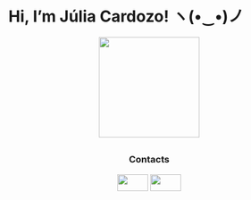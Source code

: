 # Hi, I’m Júlia Cardozo! ヽ(•‿•)ノ

<div align="center">
  
</div>

<div align="center">
  <div>
    <a href="https://github.com/juriaCardozo">
      <img height="180em" src="https://github-readme-stats.vercel.app/api/top-langs/?username=juriacardozo&layout=compact&langs_count=7&theme=github_dark"/>
    </a>
  </div>
  
##

### Contacts
  <a href="https://www.linkedin.com/in/juliacardozo" target="_blank"><img src="https://github.com/rahuldkjain/github-profile-readme-generator/blob/master/src/images/icons/Social/linked-in-alt.svg" height="30" width="55"></a>
    <a href="https://www.instagram.com/julia_cardz_?igsh=MWl3NGN6OXZ3a212cQ==" target="_blank"><img src="https://github.com/rahuldkjain/github-profile-readme-generator/blob/master/src/images/icons/Social/instagram.svg" height="30" width="55" target="_blank"></a>
    
</div>
